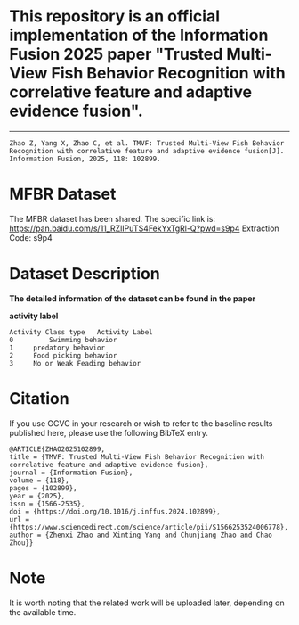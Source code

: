 
# This repository is an official implementation of the Information Fusion 2025 paper "Trusted Multi-View Fish Behavior Recognition with correlative feature and adaptive evidence fusion".
---

    Zhao Z, Yang X, Zhao C, et al. TMVF: Trusted Multi-View Fish Behavior Recognition with correlative feature and adaptive evidence fusion[J]. Information Fusion, 2025, 118: 102899.

# MFBR Dataset 
The MFBR dataset has been shared. The specific link is:
https://pan.baidu.com/s/11_RZlIPuTS4FekYxTgRl-Q?pwd=s9p4 
Extraction Code: s9p4

# Dataset Description



**The detailed information of the dataset can be found in the paper**

**activity label**

    Activity Class type	  Activity Label
    0         Swimming behavior
    1	  predatory behavior
    2	  Food picking behavior
    3	  No or Weak Feading behavior



# Citation

If you use GCVC in your research or wish to refer to the baseline results published here, please use the following BibTeX entry.

    @ARTICLE{ZHAO2025102899,
    title = {TMVF: Trusted Multi-View Fish Behavior Recognition with correlative feature and adaptive evidence fusion},
    journal = {Information Fusion},
    volume = {118},
    pages = {102899},
    year = {2025},
    issn = {1566-2535},
    doi = {https://doi.org/10.1016/j.inffus.2024.102899},
    url = {https://www.sciencedirect.com/science/article/pii/S1566253524006778},
    author = {Zhenxi Zhao and Xinting Yang and Chunjiang Zhao and Chao Zhou}}

   

# Note
  It is worth noting that the related work will be uploaded later, depending on the available time.


